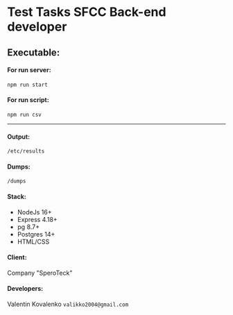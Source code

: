 # Test Tasks SFCC Back-end developer

## Executable:
#### For run server:
```
npm run start
```
#### For run script:
```
npm run csv
```

***

#### Output:
``/etc/results``

#### Dumps:
``/dumps``

#### Stack:
* NodeJs 16+
* Express 4.18+
* pg 8.7+
* Postgres 14+
* HTML/CSS

#### Client:
Company "SperoTeck"

#### Developers:
Valentin Kovalenko `valikko2004@gmail.com`
